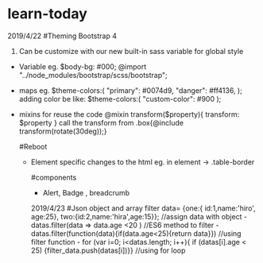 # learn-today
2019/4/22
#Theming Bootstrap 4
1. Can be customize with our new built-in sass variable for global style
- Variable
   eg. $body-bg: #000;
    @import "../node_modules/bootstrap/scss/bootstrap";
- maps
    eg. $theme-colors:(
    "primary": #0074d9,
    "danger": #ff4136,
    );
    adding color be like:
    $theme-colors:(
    "custom-color": #900
    );
- mixins
   for reuse the code
   @mixin transform($property){
      transform: $property
   }
   call the transform from
      .box{@include transform(rotate(30deg));}
      
      
   #Reboot
   -  Element specific changes to the html
      eg. in <table> element -> .table-border
   
   #components
   - Alert, Badge , breadcrumb

 2019/4/23
 #Json object and array filter
    data= {one:{ id:1,name:'hiro', age:25}, two:{id:2,name:'hira',age:15}}; //assign data with object
    - datas.filter(data => data.age <20 )      //ES6 method to filter
    - datas.filter(function(data){if(data.age<25){return data}})  //using filter function
    - for (var i=0; i<datas.length; i++){ if (datas[i].age < 25) {filter_data.push(datas[i])}} //using for loop
